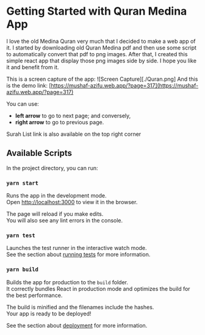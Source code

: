 # Getting Started with Quran Medina App

I love the old Medina Quran very much that I decided to make a web app of it.
I started by downloading old Quran Medina pdf and then use some script to automatically convert that pdf to png images.
After that, I created this simple react app that display those png images side by side.
I hope you like it and benefit from it.

This is a screen capture of the app: 
![Screen Capture][./Quran.png]
And this is the demo link: [https://mushaf-azifu.web.app/?page=317](https://mushaf-azifu.web.app/?page=317)

You can use:
 - **left arrow** to go to next page; and conversely, 
 - **right arrow** to go to previous page.

Surah List link is also available on the top right corner

## Available Scripts

In the project directory, you can run:

### `yarn start`

Runs the app in the development mode.\
Open [http://localhost:3000](http://localhost:3000) to view it in the browser.

The page will reload if you make edits.\
You will also see any lint errors in the console.

### `yarn test`

Launches the test runner in the interactive watch mode.\
See the section about [running tests](https://facebook.github.io/create-react-app/docs/running-tests) for more information.

### `yarn build`

Builds the app for production to the `build` folder.\
It correctly bundles React in production mode and optimizes the build for the best performance.

The build is minified and the filenames include the hashes.\
Your app is ready to be deployed!

See the section about [deployment](https://facebook.github.io/create-react-app/docs/deployment) for more information.
